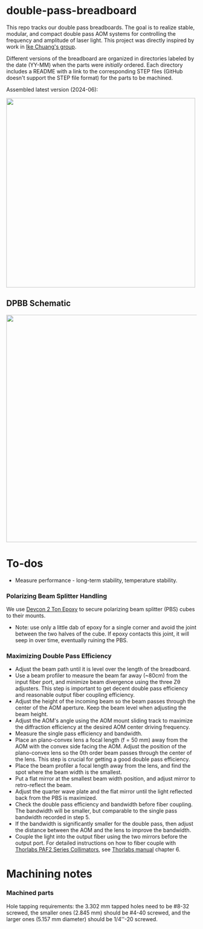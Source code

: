 # double-pass-breadboard

This repo tracks our double pass breadboards.  The goal is to realize stable, modular, and compact double pass AOM systems for controlling the frequency and amplitude of laser light.  This project was directly inspired by work in [Ike Chuang's group](http://web.mit.edu/~cua/www/quanta/).

Different versions of the breadboard are organized in directories labeled by the date (YY-MM) when the parts were *initially* ordered.  Each directory includes a README with a link to the corresponding STEP files (GitHub doesn't support the STEP file format) for the parts to be machined.


Assembled latest version (2024-06): 

<img src="https://github.com/Jayich-Lab/double-pass-breadboard/assets/101778987/368243e8-b029-4ade-aab6-5072f72cc143" width="500">



## DPBB Schematic
<img src="https://github.com/Jayich-Lab/double-pass-breadboard/assets/101778987/4fecbb3c-94f0-4d26-af58-eb430a82806f" width = "600">


# To-dos
* Measure performance - long-term stability, temperature stability.

### Polarizing Beam Splitter Handling

We use [Devcon 2 Ton Epoxy](https://itwperformancepolymers.com/products/devcon/adhesives-sealants/devcon-2-ton-epoxy) to secure polarizing beam splitter (PBS) cubes to their mounts. 
- Note: use only a little dab of epoxy for a single corner and avoid the joint between the two halves of the cube. If epoxy contacts this joint, it will seep in over time, eventually ruining the PBS.


### Maximizing Double Pass Efficiency
* Adjust the beam path until it is level over the length of the breadboard.
* Use a beam profiler to measure the beam far away (~80cm) from the input fiber port, and minimize beam divergence using the three Zθ adjusters. This step is important to get decent double pass efficiency and reasonable output fiber coupling efficiency.
* Adjust the height of the incoming beam so the beam passes through the center of the AOM aperture. Keep the beam level when adjusting the beam height. 
* Adjust the AOM's angle using the AOM mount sliding track to maximize the diffraction efficiency at the desired AOM center driving frequency.  
* Measure the single pass efficiency and bandwidth.
* Place an plano-convex lens a focal length (f = 50 mm) away from the AOM with the convex side facing the AOM. Adjust the position of the plano-convex lens so the 0th order beam passes through the center of the lens. This step is crucial for getting a good double pass efficiency.
* Place the beam profiler a focal length away from the lens, and find the spot where the beam width is the smallest.
* Put a flat mirror at the smallest beam width position, and adjust mirror to retro-reflect the beam. 
* Adjust the quarter wave plate and the flat mirror until the light reflected back from the PBS is maximized. 
* Check the double pass efficiency and bandwidth before fiber coupling. The bandwidth will be smaller, but comparable to the single pass bandwidth recorded in step 5.
* If the bandwidth is significantly smaller for the double pass, then adjust the distance between the AOM and the lens to improve the bandwidth.
* Couple the light into the output fiber using the two mirrors before the output port. For detailed instructions on how to fiber couple with [Thorlabs PAF2 Series Collimators](https://www.thorlabs.com/newgrouppage9.cfm?objectgroup_id=2940), see [Thorlabs manual](https://www.thorlabs.com/_sd.cfm?fileName=TTN132194-D02.pdf&partNumber=PAF2A-A10A) chapter 6.


# Machining notes

### Machined parts

Hole tapping requirements: the 3.302 mm tapped holes need to be #8-32 screwed, the smaller ones (2.845 mm) should be #4-40 screwed, and the larger ones (5.157 mm diameter) should be 1/4''-20 screwed.




